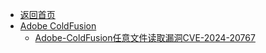 - [返回首页](/)
- [Adobe ColdFusion](Adobe%20ColdFusion/)
  - [Adobe-ColdFusion任意文件读取漏洞CVE-2024-20767](Adobe%20ColdFusion/Adobe-ColdFusion任意文件读取漏洞CVE-2024-20767.md)
